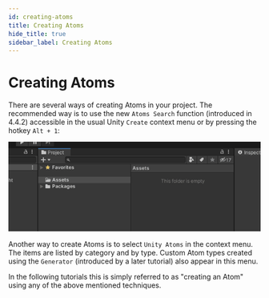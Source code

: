```yaml
---
id: creating-atoms
title: Creating Atoms
hide_title: true
sidebar_label: Creating Atoms
---
```


# Creating Atoms

There are several ways of creating Atoms in your project. The recommended way is to use the new `Atoms Search` function (introduced in 4.4.2) accessible in the usual Unity `Create` context menu or by pressing the hotkey `Alt + 1`:

![creating-atoms](../assets/creating-atoms/atoms-creation.gif)

Another way to create Atoms is to select `Unity Atoms` in the context menu. The items are listed by category and by type. Custom Atom types created using the `Generator` (introduced by a later tutorial) also appear in this menu.

In the following tutorials this is simply referred to as "creating an Atom" using any of the above mentioned techniques.

